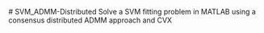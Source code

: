 #   S V M _ A D M M - D i s t r i b u t e d  
 S o l v e   a   S V M   f i t t i n g   p r o b l e m   i n   M A T L A B   u s i n g   a   c o n s e n s u s   d i s t r i b u t e d   A D M M   a p p r o a c h   a n d   C V X   